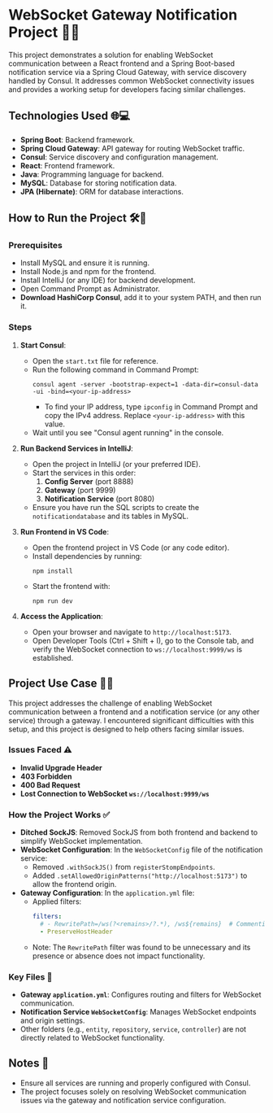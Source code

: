 # WebSocket Gateway Notification Project 🎉🚀

This project demonstrates a solution for enabling WebSocket communication between a React frontend and a Spring Boot-based notification service via a Spring Cloud Gateway, with service discovery handled by Consul. It addresses common WebSocket connectivity issues and provides a working setup for developers facing similar challenges.

## Technologies Used 🌐💻
- **Spring Boot**: Backend framework.
- **Spring Cloud Gateway**: API gateway for routing WebSocket traffic.
- **Consul**: Service discovery and configuration management.
- **React**: Frontend framework.
- **Java**: Programming language for backend.
- **MySQL**: Database for storing notification data.
- **JPA (Hibernate)**: ORM for database interactions.

## How to Run the Project 🛠️🔧

### Prerequisites
- Install MySQL and ensure it is running.
- Install Node.js and npm for the frontend.
- Install IntelliJ (or any IDE) for backend development.
- Open Command Prompt as Administrator.
- **Download HashiCorp Consul**, add it to your system PATH, and then run it.

### Steps

1. **Start Consul**:
   - Open the `start.txt` file for reference.
   - Run the following command in Command Prompt:
     ```
     consul agent -server -bootstrap-expect=1 -data-dir=consul-data -ui -bind=<your-ip-address>
     ```
     - To find your IP address, type `ipconfig` in Command Prompt and copy the IPv4 address. Replace `<your-ip-address>` with this value.
   - Wait until you see "Consul agent running" in the console.

2. **Run Backend Services in IntelliJ**:
   - Open the project in IntelliJ (or your preferred IDE).
   - Start the services in this order:
     1. **Config Server** (port 8888)
     2. **Gateway** (port 9999)
     3. **Notification Service** (port 8080)
   - Ensure you have run the SQL scripts to create the `notificationdatabase` and its tables in MySQL.

3. **Run Frontend in VS Code**:
   - Open the frontend project in VS Code (or any code editor).
   - Install dependencies by running:
     ```
     npm install
     ```
   - Start the frontend with:
     ```
     npm run dev
     ```

4. **Access the Application**:
   - Open your browser and navigate to `http://localhost:5173`.
   - Open Developer Tools (Ctrl + Shift + I), go to the Console tab, and verify the WebSocket connection to `ws://localhost:9999/ws` is established.

## Project Use Case 🌟📢
This project addresses the challenge of enabling WebSocket communication between a frontend and a notification service (or any other service) through a gateway. I encountered significant difficulties with this setup, and this project is designed to help others facing similar issues.

### Issues Faced ⚠️
- **Invalid Upgrade Header**
- **403 Forbidden**
- **400 Bad Request**
- **Lost Connection to WebSocket `ws://localhost:9999/ws`**

### How the Project Works ✅
- **Ditched SockJS**: Removed SockJS from both frontend and backend to simplify WebSocket implementation.
- **WebSocket Configuration**: In the `WebSocketConfig` file of the notification service:
  - Removed `.withSockJS()` from `registerStompEndpoints`.
  - Added `.setAllowedOriginPatterns("http://localhost:5173")` to allow the frontend origin.
- **Gateway Configuration**: In the `application.yml` file:
  - Applied filters:
    ```yaml
    filters:
      # - RewritePath=/ws(?<remains>/?.*), /ws${remains}  # Commenting out as it has no effect
      - PreserveHostHeader
    ```
  - Note: The `RewritePath` filter was found to be unnecessary and its presence or absence does not impact functionality.

### Key Files 📄
- **Gateway `application.yml`**: Configures routing and filters for WebSocket communication.
- **Notification Service `WebSocketConfig`**: Manages WebSocket endpoints and origin settings.
- Other folders (e.g., `entity`, `repository`, `service`, `controller`) are not directly related to WebSocket functionality.

## Notes 📝
- Ensure all services are running and properly configured with Consul.
- The project focuses solely on resolving WebSocket communication issues via the gateway and notification service configuration.
